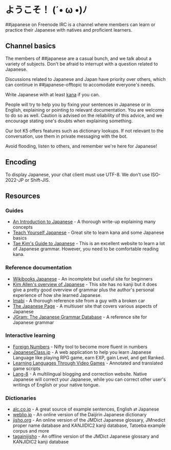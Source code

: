 # ようこそ！ (´• ω •)ﾉ

\##japanese on Freenode IRC is a channel where members can learn or practice
their Japanese with natives and proficient learners.


## Channel basics

The members of ##japanese are a casual bunch, and we talk about a variety of
subjects. Don't be afraid to interrupt with a question related to Japanese.

Discussions related to Japanese and Japan have priority over others, which can
continue in \##japanese-offtopic to accomodate everyone's needs.

Write Japanese with at least [kana](https://en.wikipedia.org/wiki/Kana) if you
can.

People will try to help you by fixing your sentences in Japanese or in
English, explaining or pointing to relevant documentation. You are welcome to
do so as well. Caution is advised on the reliability of this advice, and we
encourage stating one's doubts when explaining something.

Our bot K5 offers features such as dictionary lookups. If not relevant to the
conversation, use them in private messaging with the bot.

Avoid flooding, listen to others, and remember we're here for Japanese!


## Encoding
To display Japanese, your chat client must use UTF-8. We don't use ISO-2022-JP
or Shift-JIS.


## Resources

### Guides
* [An Introduction to Japanese](http://pomax.github.io/nrGrammar/) - A thorough write-up explaining many concepts
* [Teach Yourself Japanese](http://www.sf.airnet.ne.jp/ts/japanese/) - Great site to learn kana and some Japanese basics
* [Tae Kim's Guide to Japanese](http://www.guidetojapanese.org/) - This is an excellent website to learn a lot of Japanese grammar. However, you need to be comfortable reading kana.

### Reference documentation
* [Wikibooks Japanese](http://en.wikibooks.org/wiki/Japanese) - An incomplete but useful site for beginners
* [Kim Allen's overview of Japanese](http://kimallen.sheepdogdesign.net/Japanese/index.html) - This site has no kanji but it does give a pretty good overview of grammar plus the author's personal experience of how she learned Japanese.
* [Imabi](http://imabi.net/) - A thorough reference site from a guy with a broken car
* [The Japanese Page](http://www.thejapanesepage.com/lessons) - A multiuser site that covers various aspects of Japanese
* [JGram: The Japanese Grammar Database](http://jgram.org/) - A reference site for Japanese grammar

### Interactive learning
* [Foreign Numbers](https://foreignnumbers.com/) - Nifty tool to become more fluent in numbers
* [JapaneseClass.jp](http://japaneseclass.jp/) - A web application to help you learn Japanese Language like playing RPG game, earn EXP, gain Level, and get Ranked.
* [Learning Languages Through Video Games](http://www.lltvg.com/) - Annotated and translated game scripts
* [Lang-8](http://lang-8.com/) - A multilingual blogging and correction website. Native Japanese will correct your Japanese, while you can correct other user's writings of English or your native tongue.

### Dictionaries
* [alc.co.jp](http://www.alc.co.jp/) - A great source of example sentences, English ⇄ Japanese
* [weblio.jp](http://www.weblio.jp/) - An online version of the Daijirin Japanese dictionary
* [jisho.org](http://jisho.org/) - An online version of the JMDict Japanese glossary, JMnedict proper name database and KANJIDIC2 kanji database, Tatoeba example corpus and more
* [tagainijisho](http://tagaini.net) - An offline version of the JMDict Japanese glossary and KANJIDIC2 kanji database
